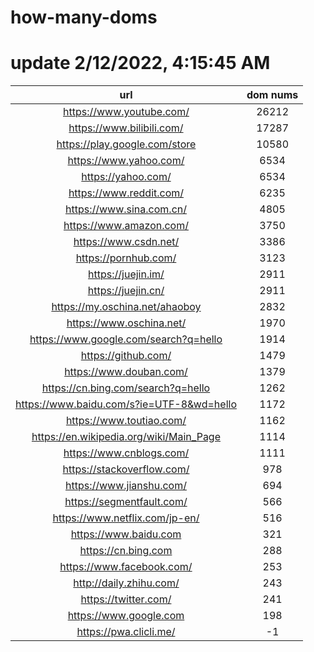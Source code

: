 # how-many-doms

# update 2/12/2022, 4:15:45 AM

url | dom nums
:-: | :-:
https://www.youtube.com/ | 26212
https://www.bilibili.com/ | 17287
https://play.google.com/store | 10580
https://www.yahoo.com/ | 6534
https://yahoo.com/ | 6534
https://www.reddit.com/ | 6235
https://www.sina.com.cn/ | 4805
https://www.amazon.com/ | 3750
https://www.csdn.net/ | 3386
https://pornhub.com/ | 3123
https://juejin.im/ | 2911
https://juejin.cn/ | 2911
https://my.oschina.net/ahaoboy | 2832
https://www.oschina.net/ | 1970
https://www.google.com/search?q=hello | 1914
https://github.com/ | 1479
https://www.douban.com/ | 1379
https://cn.bing.com/search?q=hello | 1262
https://www.baidu.com/s?ie=UTF-8&wd=hello | 1172
https://www.toutiao.com/ | 1162
https://en.wikipedia.org/wiki/Main_Page | 1114
https://www.cnblogs.com/ | 1111
https://stackoverflow.com/ | 978
https://www.jianshu.com/ | 694
https://segmentfault.com/ | 566
https://www.netflix.com/jp-en/ | 516
https://www.baidu.com | 321
https://cn.bing.com | 288
https://www.facebook.com/ | 253
http://daily.zhihu.com/ | 243
https://twitter.com/ | 241
https://www.google.com | 198
https://pwa.clicli.me/ | -1

